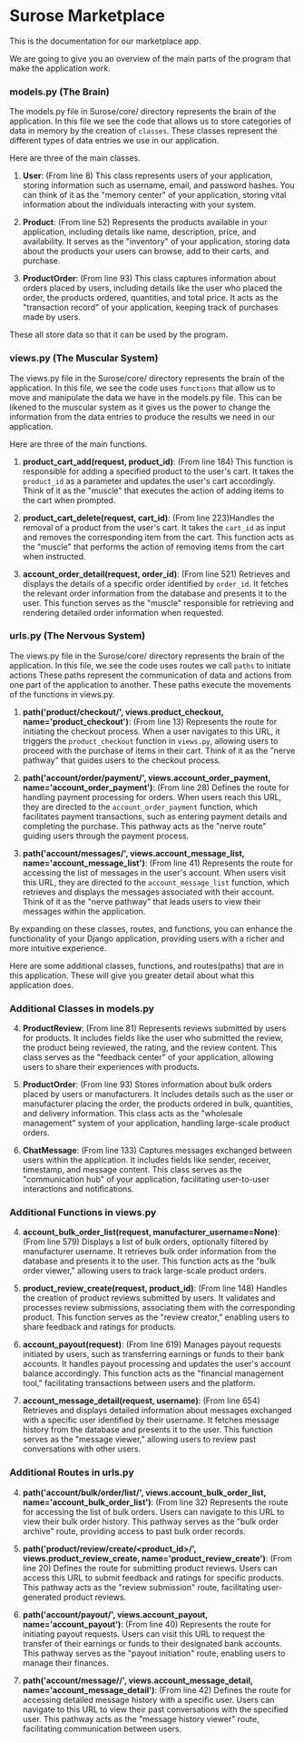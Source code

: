 # Surose Marketplace
This is the documentation for our marketplace app.

We are going to give you an overview of the main parts of the program that make the application work. 

### models.py (The Brain)
The models.py file in Surose/core/ directory represents the brain of the application.  In this file we see the code that allows us to store categories of data in memory by the creation of `classes`.  These classes represent the different types of data entries we use in our application.

Here are three of the main classes.
1. **User**:  (From line 8) This class represents users of your application, storing information such as username, email, and password hashes. You can think of it as the "memory center" of your application, storing vital information about the individuals interacting with your system.

2. **Product**: (From line 52) Represents the products available in your application, including details like name, description, price, and availability. It serves as the "inventory" of your application, storing data about the products your users can browse, add to their carts, and purchase.

3. **ProductOrder**: (From line 93) This class captures information about orders placed by users, including details like the user who placed the order, the products ordered, quantities, and total price. It acts as the "transaction record" of your application, keeping track of purchases made by users.

These all store data so that it can be used by the program.

### views.py (The Muscular System)
The views.py file in the Surose/core/ directory represents the brain of the application.  In this file, we see the code uses `functions` that allow us to move and manipulate the data we have in the models.py file.  This can be likened to the muscular system as it gives us the power to change the information from the data entries to produce the results we need in our application.

Here are three of the main functions.
1. **product_cart_add(request, product_id)**: (From line 184) This function is responsible for adding a specified product to the user's cart. It takes the `product_id` as a parameter and updates the user's cart accordingly. Think of it as the "muscle" that executes the action of adding items to the cart when prompted.

2. **product_cart_delete(request, cart_id)**: (From line 223)Handles the removal of a product from the user's cart. It takes the `cart_id` as input and removes the corresponding item from the cart. This function acts as the "muscle" that performs the action of removing items from the cart when instructed.

3. **account_order_detail(request, order_id)**: (From line 521) Retrieves and displays the details of a specific order identified by `order_id`. It fetches the relevant order information from the database and presents it to the user. This function serves as the "muscle" responsible for retrieving and rendering detailed order information when requested.

### urls.py (The Nervous System)

The views.py file in the Surose/core/ directory represents the brain of the application.  In this file, we see the code uses routes we call `paths` to initiate actions  These paths represent the communication of data and actions from one part of the application to another.  These paths execute the movements of the functions in views.py.

1. **path('product/checkout/', views.product_checkout, name='product_checkout')**:  (From line 13)   Represents the route for initiating the checkout process. When a user navigates to this URL, it triggers the `product_checkout` function in `views.py`, allowing users to proceed with the purchase of items in their cart. Think of it as the "nerve pathway" that guides users to the checkout process.

2. **path('account/order/payment/', views.account_order_payment, name='account_order_payment')**:  (From line 28) Defines the route for handling payment processing for orders. When users reach this URL, they are directed to the `account_order_payment` function, which facilitates payment transactions, such as entering payment details and completing the purchase. This pathway acts as the "nerve route" guiding users through the payment process.

3. **path('account/messages/', views.account_message_list, name='account_message_list')**:  (From line 41) Represents the route for accessing the list of messages in the user's account. When users visit this URL, they are directed to the `account_message_list` function, which retrieves and displays the messages associated with their account. Think of it as the "nerve pathway" that leads users to view their messages within the application.

By expanding on these classes, routes, and functions, you can enhance the functionality of your Django application, providing users with a richer and more intuitive experience.


Here are some additional classes, functions, and routes(paths) that are in this application.  These will give you greater detail about what this application does.


### Additional Classes in models.py

4. **ProductReview**:  (From line 81) Represents reviews submitted by users for products. It includes fields like the user who submitted the review, the product being reviewed, the rating, and the review content. This class serves as the "feedback center" of your application, allowing users to share their experiences with products.

5. **ProductOrder**:  (From line 93) Stores information about bulk orders placed by users or manufacturers. It includes details such as the user or manufacturer placing the order, the products ordered in bulk, quantities, and delivery information. This class acts as the "wholesale management" system of your application, handling large-scale product orders.

6. **ChatMessage**:   (From line 133) Captures messages exchanged between users within the application. It includes fields like sender, receiver, timestamp, and message content. This class serves as the "communication hub" of your application, facilitating user-to-user interactions and notifications.



### Additional Functions in views.py

4. **account_bulk_order_list(request, manufacturer_username=None)**:  (From line 579) Displays a list of bulk orders, optionally filtered by manufacturer username. It retrieves bulk order information from the database and presents it to the user. This function acts as the "bulk order viewer," allowing users to track large-scale product orders.

5. **product_review_create(request, product_id)**:  (From line 148) Handles the creation of product reviews submitted by users. It validates and processes review submissions, associating them with the corresponding product. This function serves as the "review creator," enabling users to share feedback and ratings for products.

6. **account_payout(request)**:  (From line 619) Manages payout requests initiated by users, such as transferring earnings or funds to their bank accounts. It handles payout processing and updates the user's account balance accordingly. This function acts as the "financial management tool," facilitating transactions between users and the platform.

7. **account_message_detail(request, username)**:  (From line 654) Retrieves and displays detailed information about messages exchanged with a specific user identified by their username. It fetches message history from the database and presents it to the user. This function serves as the "message viewer," allowing users to review past conversations with other users.

### Additional Routes in urls.py

4. **path('account/bulk/order/list/', views.account_bulk_order_list, name='account_bulk_order_list')**:   (From line 32) Represents the route for accessing the list of bulk orders. Users can navigate to this URL to view their bulk order history. This pathway serves as the "bulk order archive" route, providing access to past bulk order records.

5. **path('product/review/create/<product_id>/', views.product_review_create, name='product_review_create')**: (From line 20) Defines the route for submitting product reviews. Users can access this URL to submit feedback and ratings for specific products. This pathway acts as the "review submission" route, facilitating user-generated product reviews.

6. **path('account/payout/', views.account_payout, name='account_payout')**:  (From line 40) Represents the route for initiating payout requests. Users can visit this URL to request the transfer of their earnings or funds to their designated bank accounts. This pathway serves as the "payout initiation" route, enabling users to manage their finances.

7. **path('account/message/<username>/', views.account_message_detail, name='account_message_detail')**: (From line 42) Defines the route for accessing detailed message history with a specific user. Users can navigate to this URL to view their past conversations with the specified user. This pathway acts as the "message history viewer" route, facilitating communication between users.
